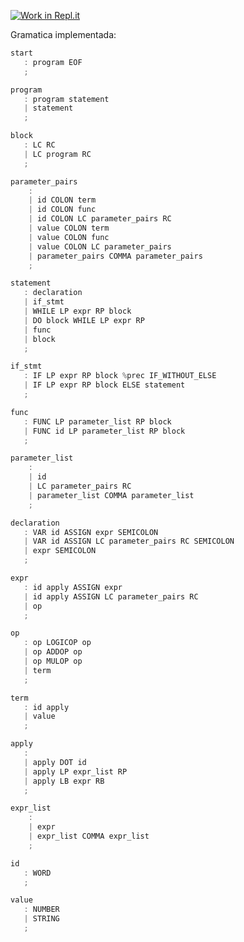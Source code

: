 [![Work in Repl.it](https://classroom.github.com/assets/work-in-replit-14baed9a392b3a25080506f3b7b6d57f295ec2978f6f33ec97e36a161684cbe9.svg)](https://classroom.github.com/online_ide?assignment_repo_id=273227&assignment_repo_type=GroupAssignmentRepo)

Gramatica implementada:

```js
start
   : program EOF 
   ;

program
   : program statement 
   | statement
   ;

block
   : LC RC
   | LC program RC 
   ;

parameter_pairs
	:
    | id COLON term
    | id COLON func
    | id COLON LC parameter_pairs RC
    | value COLON term
    | value COLON func
    | value COLON LC parameter_pairs 
	| parameter_pairs COMMA parameter_pairs 
	;

statement
   : declaration
   | if_stmt
   | WHILE LP expr RP block 
   | DO block WHILE LP expr RP 
   | func 
   | block
   ;

if_stmt
   : IF LP expr RP block %prec IF_WITHOUT_ELSE 
   | IF LP expr RP block ELSE statement 
   ;

func
   : FUNC LP parameter_list RP block
   | FUNC id LP parameter_list RP block 
   ;

parameter_list
	:
    | id
    | LC parameter_pairs RC
	| parameter_list COMMA parameter_list
	;

declaration
   : VAR id ASSIGN expr SEMICOLON
   | VAR id ASSIGN LC parameter_pairs RC SEMICOLON
   | expr SEMICOLON
   ;

expr
   : id apply ASSIGN expr 
   | id apply ASSIGN LC parameter_pairs RC 
   | op 
   ;

op
   : op LOGICOP op 
   | op ADDOP op 
   | op MULOP op 
   | term
   ;

term
   : id apply 
   | value   
   ;

apply
   : 
   | apply DOT id 
   | apply LP expr_list RP 
   | apply LB expr RB 
   ;

expr_list
	: 
    | expr 
	| expr_list COMMA expr_list 
	;

id
   : WORD 
   ;

value
   : NUMBER 
   | STRING 
   ;
```